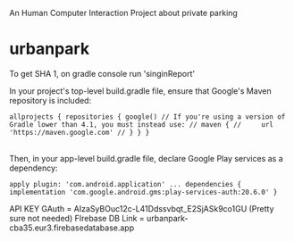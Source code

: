 An Human Computer Interaction Project about private parking

# urbanpark
To get SHA 1, on gradle console run
'singinReport'

In your project's top-level build.gradle file, ensure that Google's Maven repository is included:


`allprojects {
    repositories {
        google()
        // If you're using a version of Gradle lower than 4.1, you must instead use:
        // maven {
        //     url 'https://maven.google.com'
        // }
    }
}`


<br>Then, in your app-level build.gradle file, declare Google Play services as a dependency:


`apply plugin: 'com.android.application'
    ...
    dependencies {
        implementation 'com.google.android.gms:play-services-auth:20.6.0'
    }`

API KEY GAuth = AIzaSyBOuc12c-L41Ddssvbqt_E2SjASk9co1GU (Pretty sure not needed)
FIrebase DB Link = urbanpark-cba35.eur3.firebasedatabase.app
